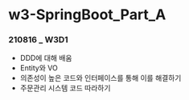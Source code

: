# w3-SpringBoot_Part_A

### 210816 _ W3D1
- DDD에 대해 배움
- Entity와 VO
- 의존성이 높은 코드와 인터페이스를 통해 이를 해결하기
- 주문관리 시스템 코드 따라하기